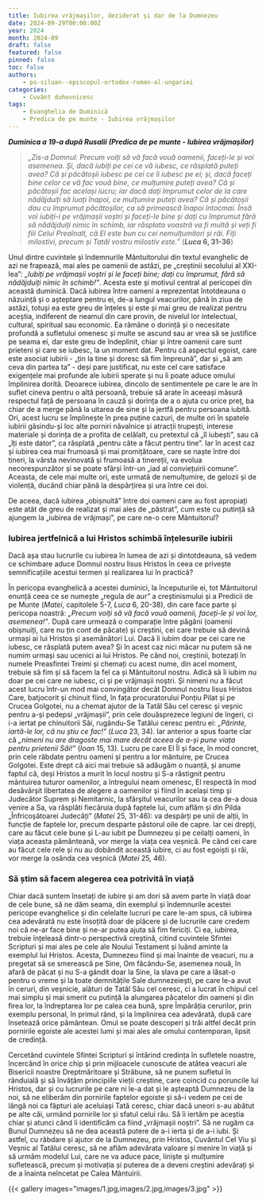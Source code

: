 ```yaml
---
title: Iubirea vrăjmașilor, deziderat și dar de la Dumnezeu
date: 2024-09-29T00:00:00Z
year: 2024
month: 2024-09
draft: false
featured: false
pinned: false
toc: false
authors:
    - ps-siluan--episcopul-ortodox-roman-al-ungariei
categories:
    - Cuvânt duhovnicesc
tags:
    - Evanghelia de Duminică
    - Predica de pe munte - Iubirea vrăjmașilor
---
```

_**Duminica a 19-a după Rusalii (Predica de pe munte - Iubirea vrăjmașilor)**_

> _„Zis-a Domnul: Precum voiți să vă facă vouă oamenii, faceți-le și voi asemenea. Și, dacă iubiți pe cei ce vă iubesc, ce răsplată puteți avea? Că și păcătoșii iubesc pe cei ce îi iubesc pe ei; și, dacă faceți bine celor ce vă fac vouă bine, ce mulțumire puteți avea? Că și păcătoșii fac același lucru; iar dacă dați împrumut celor de la care nădăjduiți să luați înapoi, ce mulțumire puteți avea? Că și păcătoșii dau cu împrumut păcătoșilor, ca să primească înapoi întocmai. Însă voi iubiți-i pe vrăjmașii voștri și faceți-le bine și dați cu împrumut fără să nădăjduiți nimic în schimb, iar răsplata voastră va fi multă și veți fi fiii Celui Preaînalt, că El este bun cu cei nemulțumitori și răi. Fiți milostivi, precum și Tatăl vostru milostiv este.”_ (**_Luca_ 6, 31-36**)

Unul dintre cuvintele și îndemnurile Mântuitorului din textul evanghelic de azi ne frapează, mai ales pe oamenii de astăzi, pe „creștinii secolului al XXI-lea”: _„Iubiți pe vrăjmașii voștri și le faceți bine; dați cu împrumut, fără să nădăjduiți nimic în schimb!”_. Acesta este și motivul central al pericopei din această duminică. Dacă iubirea între oameni a reprezentat întotdeauna o năzuință și o așteptare pentru ei, de-a lungul veacurilor, până în ziua de astăzi, totuși ea este greu de înțeles și este și mai greu de realizat pentru aceștia, indiferent de neamul din care provin, de nivelul lor intelectual, cultural, spiritual sau economic. Ea rămâne o dorință și o necesitate profundă a sufletului omenesc și multe se ascund sau ar vrea să se justifice pe seama ei, dar este greu de îndeplinit, chiar și între oamenii care sunt prieteni și care se iubesc, la un moment dat. Pentru că aspectul egoist, care este asociat iubirii - „țin la tine și doresc să fim împreună”, dar și „să am ceva din partea ta” - deși pare justificat, nu este cel care satisface exigențele mai profunde ale iubirii sperate și nu îi poate aduce omului împlinirea dorită. Deoarece iubirea, dincolo de sentimentele pe care le are în suflet cineva pentru o altă persoană, trebuie să arate în aceeași măsură respectul față de persoana în cauză și dorința de a o ajuta cu orice preț, ba chiar de a merge până la uitarea de sine și la jertfă pentru persoana iubită. Ori, acest lucru se împlinește în prea puține cazuri, de multe ori în spatele iubirii găsindu-și loc alte porniri năvalnice și atracții trupești, interese materiale și dorința de a profita de celălalt, cu pretextul că „îl iubești”, sau că „îți este dator”, ca răsplată „pentru câte a făcut pentru tine”. Iar în acest caz și iubirea cea mai frumoasă și mai promițătoare, care se naște între doi tineri, la vârsta nevinovată și frumoasă a tinereții, va evolua necorespunzător și se poate sfârși într-un „iad al conviețuirii comune”. Aceasta, de cele mai multe ori, este urmată de nemulțumire, de gelozii și de violență, ducând chiar până la despărțirea și ura între cei doi.

De aceea, dacă iubirea „obișnuită” între doi oameni care au fost apropiați este atât de greu de realizat și mai ales de „păstrat”, cum este cu putință să ajungem la „iubirea de vrăjmași”, pe care ne-o cere Mântuitorul?

### Iubirea jertfelnică a lui Hristos schimbă înțelesurile iubirii

Dacă așa stau lucrurile cu iubirea în lumea de azi și dintotdeauna, să vedem ce schimbare aduce Domnul nostru Iisus Hristos în ceea ce privește semnificațiile acestui termen și realizarea lui în practică?

În pericopa evanghelică a acestei duminici, la începuturile ei, tot Mântuitorul enunță ceea ce se numește „regula de aur” a creștinismului și a Predicii de pe Munte (_Matei_, capitolele 5-7, _Luca_ 6, 20-38), din care face parte și pericopa noastră: _„Precum voiți să vă facă vouă oamenii, faceți-le și voi lor, asemenea!”_. După care urmează o comparație între păgâni (oamenii obișnuiți, care nu țin cont de păcate) și creștini, cei care trebuie să devină urmași ai lui Hristos și asemănători Lui. Dacă îi iubim doar pe cei care ne iubesc, ce răsplată putem avea? Și în acest caz nici măcar nu putem să ne numim urmași sau ucenici ai lui Hristos. Pe când noi, creștinii, botezați în numele Preasfintei Treimi și chemați cu acest nume, din acel moment, trebuie să fim și să facem la fel ca și Mântuitorul nostru. Adică să îi iubim nu doar pe cei care ne iubesc, ci și pe vrăjmașii noștri. Și nimeni nu a făcut acest lucru într-un mod mai convingător decât Domnul nostru Iisus Hristos Care, batjocorit și chinuit fiind, în fața procuratorului Ponțiu Pilat și pe Crucea Golgotei, nu a chemat ajutor de la Tatăl Său cel ceresc și veșnic pentru a-și pedepsi „vrăjmașii”, prin cele douăsprezece legiuni de îngeri, ci i-a iertat pe chinuitorii Săi, rugându-Se Tatălui ceresc pentru ei: _„Părinte, iartă-le lor, că nu știu ce fac!”_ (_Luca_ 23, 34). Iar anterior a spus foarte clar că _„nimeni nu are dragoste mai mare decât aceea de a-și pune viața pentru prietenii Săi!”_ (_Ioan_ 15, 13). Lucru pe care El Îl și face, în mod concret, prin cele răbdate pentru oameni și pentru a lor mântuire, pe Crucea Golgotei. Este drept că aici mai trebuie să adăugăm o nuanță, și anume faptul că, deși Hristos a murit în locul nostru și S-a răstignit pentru mântuirea tuturor oamenilor, a întregului neam omenesc, El respectă în mod desăvârșit libertatea de alegere a oamenilor și fiind în același timp și Judecător Suprem și Nemitarnic, la sfârșitul veacurilor sau la cea de-a doua venire a Sa, va răsplăti fiecăruia după faptele lui, cum aflăm și din Pilda „Înfricoșătoarei Judecăți” (_Matei_ 25, 31-46): va despărți pe unii de alții, în funcție de faptele lor, precum desparte păstorul oile de capre. Iar cei drepți, care au făcut cele bune și L-au iubit pe Dumnezeu și pe ceilalți oameni, în viața aceasta pământeană, vor merge la viața cea veșnică. Pe când cei care au făcut cele rele și nu au dobândit această iubire, ci au fost egoiști și răi, vor merge la osânda cea veșnică (_Matei_ 25, 46).

### Să știm să facem alegerea cea potrivită în viață

Chiar dacă suntem însetați de iubire și am dori să avem parte în viață doar de cele bune, să ne dăm seama, din exemplul și îndemnurile acestei pericope evanghelice și din celelalte lucruri pe care le-am spus, că iubirea cea adevărată nu este însoțită doar de plăcere și de lucrurile care credem noi că ne-ar face bine și ne-ar putea ajuta să fim fericiți. Ci ea, iubirea, trebuie înțeleasă dintr-o perspectivă creștină, citind cuvintele Sfintei Scripturi și mai ales pe cele ale Noului Testament și luând aminte la exemplul lui Hristos. Acesta, Dumnezeu fiind și mai înainte de veacuri, nu a pregetat să se smerească pe Sine, Om făcându-Se, asemenea nouă, în afară de păcat și nu S-a gândit doar la Sine, la slava pe care a lăsat-o pentru o vreme și la toate demnitățile Sale dumnezeiești, pe care le-a avut în ceruri, din veșnicie, alături de Tatăl Său cel ceresc, ci a lucrat în chipul cel mai simplu și mai smerit cu putință la alungarea păcatelor din oameni și din firea lor, la îndreptarea lor pe calea cea bună, spre Împărăția cerurilor, prin exemplu personal, în primul rând, și la împlinirea cea adevărată, după care însetează orice pământean. Omul se poate descoperi și trăi altfel decât prin pornirile egoiste ale acestei lumi și mai ales ale omului contemporan, lipsit de credință.

Cercetând cuvintele Sfintei Scripturi și întărind credința în sufletele noastre, încercând în orice chip și prin mijloacele cunoscute de atâtea veacuri ale Bisericii noastre Dreptmăritoare și Străbune, să ne punem sufletul în rânduială și să învățăm principiile vieții creștine, care coincid cu poruncile lui Hristos, dar și cu lucrurile pe care ni le-a dat și le așteaptă Dumnezeu de la noi, să ne eliberăm din pornirile faptelor egoiste și să-i vedem pe cei de lângă noi ca făpturi ale aceluiași Tată ceresc, chiar dacă uneori s-au abătut pe alte căi, urmând pornirile lor și sfatul celui rău. Să îi iertăm pe aceștia chiar și atunci când îi identificăm ca fiind „vrăjmașii noștri”. Să ne rugăm ca Bunul Dumnezeu să ne dea această putere de a-i ierta și de a-i iubi. Și astfel, cu răbdare și ajutor de la Dumnezeu, prin Hristos, Cuvântul Cel Viu și Veșnic al Tatălui ceresc, să ne aflăm adevărata valoare și menire în viață și să urmăm modelul Lui, care ne va aduce pace, liniște și mulțumire sufletească, precum și motivația și puterea de a deveni creștini adevărați și de a înainta neîncetat pe Calea Mântuirii.

{{< gallery images="images/1.jpg,images/2.jpg,images/3.jpg" >}}